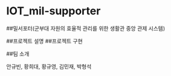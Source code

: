 # IOT_mil-supporter
##밀서포터(군부대 자원의 효율적 관리를 위한 생활관 중앙 관제 시스템)

##프로젝트 설명
##프로젝트 구현

##팀 소개

안규빈, 황희대, 황규영, 김민재, 박형석
